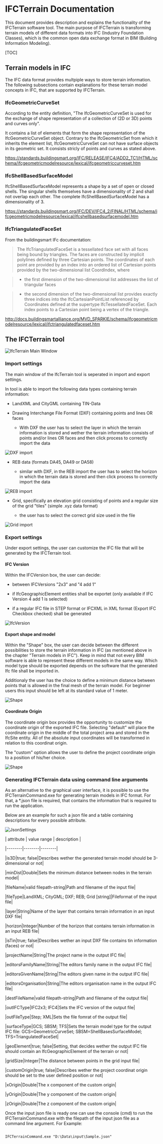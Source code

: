 # IFCTerrain Documentation

This document provides description and explains the functionality of the IFCTerrain software tool. The main purpose of IFCTerrain is transforming terrain models of different data formats into IFC (Industry Foundation Classes), which is the common open data exchange format in BIM (Building Information Modeling).

[TOC]

## Terrain models in IFC

The IFC data format provides multpiple ways to store terrain information. The following subsections contain explanations for these terrain model concepts in IFC, that are supported by IFCTerrain.

### IfcGeometricCurveSet

According to the entity definition, "The IfcGeometricCurveSet is used for the exchange of shape representation of a collection of (2D or 3D) points and curves only".
It contains a list of elements that form the shape representation of the IfcGeometricCurveSet object. Contrary to the IfcGeometricSet from which it inherits the element list, IfcGeometricCurveSet can not have surface objects in its geometric set. It consists stricly of points and curves as stated above.


https://standards.buildingsmart.org/IFC/RELEASE/IFC4/ADD2_TC1/HTML/schema/ifcgeometricmodelresource/lexical/ifcgeometriccurveset.htm

### IfcShellBasedSurfaceModel

IfcShellBasedSurfaceModel represents a shape by a set of open or closed shells. The singular shells themselves have a dimensionality of 2 and shall not overlap each other. The complete IfcShellBasedSurfaceModel has a dimensionality of 3.

https://standards.buildingsmart.org/IFC/DEV/IFC4_2/FINAL/HTML/schema/ifcgeometricmodelresource/lexical/ifcshellbasedsurfacemodel.htm

### IfcTriangulatedFaceSet

From the buildingsmart IFc documentation:

>  The IfcTriangulatedFaceSet is a tessellated face set with all faces being bound by triangles. The faces are constructed by implicit polylines defined by three Cartesian points. The coordinates of each point are provided by an index into an ordered list of Cartesian points provided by the two-dimensional list CoordIndex, where
> - the first dimension of the two-dimensional list addresses the list of triangular faces
> - the second dimension of the two-dimensional list provides exactly three indices into the IfcCartesianPointList referenced by Coordinates defined at the supertype IfcTessellatedFaceSet. Each index points to a Cartesian point being a vertex of the triangle.

http://docs.buildingsmartalliance.org/MVD_SPARKIE/schema/ifcgeometricmodelresource/lexical/ifctriangulatedfaceset.htm

## The IFCTerrain tool

![IfcTerrain Main Window](pic/IfcTerrainMainForm.png)

### Import settings

The main window of the IfcTerrain tool is seperated in import and export settings.
In tool is able to import the following data types containing terrain information:

- LandXML and CityGML containing TIN-Data
- Drawing Interchange File Format (DXF) containing points and lines OR faces
	- With DXF the user has to select the layer in which the terrain information is stored and wether the terrain information consists of points and/or lines OR faces and then click process to correctly import the data

![DXF import](pic/DXFimport.png)

- REB data (formats DA45, DA49 or DA58)
	- similar with DXF, in the REB import the user has to select the horizon in which the terrain data is stored and then click process to correctly import the data

![REB import](pic/REBimport.png)

- Grid, specifically an elevation grid consisting of points and a regular size of the grid "tiles" (simple .xyz data format)
	- the user has to select the correct grid size used in the file

![Grid import](pic/Gridimport.png)

### Export settings

Under export settings, the user can customize the IFC file that will be generated by the IFCTerrain tool.

#### IFC Version
Within the IFCVersion box, the user can decide:

- between IFCVersions "2x3" and "4 add 1"
- if IfcGeographicElement entities shall be exportet (only available if IFC Version 4 add 1 is selected)
- if a regular IFC file in STEP format or IFCXML in XML format (Export IFC Checkbox checked) shall be generated

![IfcVersion](pic/IfcVersion.png)

#### Export shape and model

Within the "Shape" box, the user can decide between the different possibilities to store the terrain information in IFC (as mentioned above in the chapter "Terrain models in IFC"). Keep in mind that not every BIM software is able to represent these different models in the same way. Which model type should be exported depends on the software that the generated Ifc file shall be imported in.
Additionaly the user has the choice to define a minimum distance between points that is allowed in the final mesh of the terrain model. For beginner users this input should be left at its standard value of 1 meter.

![Shape](pic/Shape.png)

#### Coordinate Origin

The coordinate origin box provides the opportunity to customize the coordinate origin of the exported IFC file. Selecting "default" will place the coordinate origin in the middle of the total project area and stored in the IfcSite entity. All of the absolute input coordinates will be transformed in relation to this coordinat origin.
The "custom" option allows the user to define the project coordinate origin to a position of his/her choice.

![Shape](pic/CoordinateOrigin.png)

### Generating IFCTerrain data using command line arguments

As an alternative to the graphical user interface, it is possible to use the IFCTerrainCommand.exe for generating terrain models in IFC format. For that, a *.json file is required, that contains the information that is required to run the application.
Below are an example for such a json file and a table containing descriptions for every possible attribute.


![JsonSettings](pic/JsonSettings.png)

| attribute | value range | description |
|--------|--------|--------|
|is3D|true; false|Describes wether the generated terrain model should be 3-dimensional or not|
|minDist|Double|Sets the minimum distance between nodes in the terrain model|
|fileName|valid filepath-string|Path and filename of the input file|
|fileType|LandXML; CityGML; DXF; REB; Grid [string]|Fileformat of the input file|
|layer|String|Name of the layer that contains terrain information in an input DXF file|
|horizon|Integer|Number of the horizon that contains terrain information in an input REB file|
|isTin|true; false|Describes wether an input DXF file contains tin information (faces) or not|
|projectName|String|The project name in the output IFC file|
|editorsFamilyName|String|The editors family name in the output IFC file|
|editorsGivenName|String|The editors given name in the output IFC file|
|editorsOrganisation|String|The editors organisation name in the output IFC file|
|destFileName|valid filepath-string|Path and filename of the output file|
|outIFCType|IFC2x3; IFC4|Sets the IFC version of the output file|
|outFileType|Step; XML|Sets the file fomrat of the output file|
|surfaceType|GCS; SBSM; TFS|Sets the terrain model type for the output IFC file: GCS=GeometricCurveSet; SBSM=ShellBasesSurfaceModel; TFS=TriangulatedFaceSet|
|geoElement|true; false|Setting, that decides wether the output IFC file should contain an IfcGeographicElement of the terrain or not|
|gridSize|Integer|The distance between points in the grid input file|
|customOrigin|true; false|Describes wether the project coordinat origin should be set to the user defined position or not|
|xOrigin|Double|The x component of the custom origin|
|yOrigin|Double|The y component of the custom origin|
|zOrigin|Double|The z component of the custom origin|

Once the input json file is ready one can use the console (cmd) to run the IFCTerrainCommand.exe with the filepath of the input json file as a command line argument. For Example:

```
IFCTerrainCommand.exe "D:\Data\input\Sample.json"

```